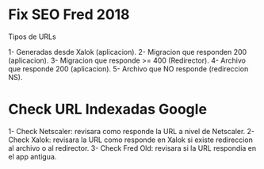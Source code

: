 
Fix SEO Fred 2018
=================
Tipos de URLs

1- Generadas desde Xalok (aplicacion).
2- Migracion que responden 200  (aplicacion).
3- Migracion que responde >= 400 (Redirector).
4- Archivo que responde 200 (aplicacion).
5- Archivo que NO responde (redireccion NS).


Check URL Indexadas Google
==========================

1- Check Netscaler: revisara como responde la URL a nivel de Netscaler.
2- Check Xalok: revisara la URL como responde en Xalok si existe redireccion al archivo o al redirector.
3- Check Fred Old: revisara si la URL respondia en el app antigua.
